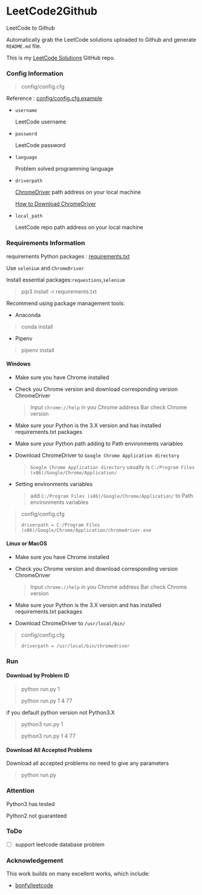 # LeetCode2Github

LeetCode to Github

Automatically grab the LeetCode solutions uploaded to Github and generate `README.md` file.

This is my [LeetCode Solutions](https://github.com/quinwu/LeetCode) GitHub repo.

### Config Information

> config/config.cfg

Reference : [config/config.cfg.example](config/config.cfg.example)

- `username` 

    LeetCode username

- `password`

    LeetCode password

- `language`

    Problem solved programming language

- `driverpath`

    [ChromeDriver](https://sites.google.com/a/chromium.org/chromedriver/) path address on your local machine

    [How to Download ChromeDriver](https://germey.gitbooks.io/python3webspider/content/1.2.3-ChromeDriver%E7%9A%84%E5%AE%89%E8%A3%85.html)

- `local_path`

    LeetCode repo path address on your local machine

### Requirements Information

requirements Python packages : [requirements.txt](requirements.txt)

Use `selenium` and `ChromeDriver`

Install essential packages:`requestions`,`selenium`

> pip3 install -r requirements.txt

Recommend using package management tools:

- Anaconda

> conda install 

- Pipenv

> pipenv install


#### Windows

- Make sure you have Chrome installed 

- Check you Chrome version and download corresponding version ChromeDriver

  > Input `chrome://help` in you Chrome address Bar check Chrome version

- Make sure your Python is the 3.X version and has installed requirements.txt packages

- Make sure your Python path adding to Path environments variables

- Download ChromeDriver to `Google Chrome Application directory`
  > `Google Chrome Application directory` usually is `C:/Program Files (x86)/Google/Chrome/Application/`

- Setting environments variables
  > add `C:/Program Files (x86)/Google/Chrome/Application/` to Path environments variables 


> config/config.cfg 
>
>`driverpath = C:/Program Files (x86)/Google/Chrome/Application/chromedriver.exe`

#### Linux or MacOS

- Make sure you have Chrome installed

- Check you Chrome version and download corresponding version ChromeDriver

   > Input `chrome://help` in you Chrome address Bar check Chrome version
  
- Make sure your Python is the 3.X version and has installed requirements.txt packages

- Download ChromeDriver to `/usr/local/bin/`

> config/config.cfg 
>
> `driverpath = /usr/local/bin/chromedriver`


### Run

#### Download by Problem ID

> python run.py 1
>
> python run.py 1 4 77

if you default python version not Python3.X

> python3 run.py 1
>
> python3 run.py 1 4 77

#### Download All Accepted Problems

Download all accepted problems no need to give any parameters

> python run.py

### Attention

Python3 has tested 

Python2 not guaranteed

### ToDo

- [ ] support leetcode database problem

### Acknowledgement

This work builds on many excellent works, which include:

- [bonfy/leetcode](https://github.com/bonfy/leetcode)